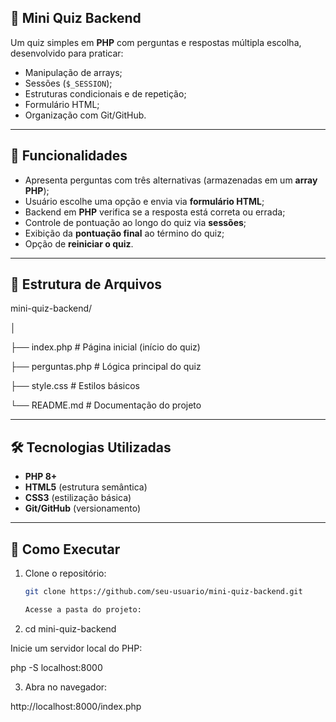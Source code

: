 ## 🎯 Mini Quiz Backend

Um quiz simples em **PHP** com perguntas e respostas múltipla escolha, desenvolvido para praticar:
- Manipulação de arrays;
- Sessões (`$_SESSION`);
- Estruturas condicionais e de repetição;
- Formulário HTML;
- Organização com Git/GitHub.

---

## 🚀 Funcionalidades
- Apresenta perguntas com três alternativas (armazenadas em um **array PHP**);
- Usuário escolhe uma opção e envia via **formulário HTML**;
- Backend em **PHP** verifica se a resposta está correta ou errada;
- Controle de pontuação ao longo do quiz via **sessões**;
- Exibição da **pontuação final** ao término do quiz;
- Opção de **reiniciar o quiz**.

---

## 📂 Estrutura de Arquivos

mini-quiz-backend/

│

├── index.php # Página inicial (início do quiz)

├── perguntas.php # Lógica principal do quiz

├── style.css # Estilos básicos

└── README.md # Documentação do projeto

---

## 🛠️ Tecnologias Utilizadas
- **PHP 8+**
- **HTML5** (estrutura semântica)
- **CSS3** (estilização básica)
- **Git/GitHub** (versionamento)

---

## 📖 Como Executar
1. Clone o repositório:
   ```bash
   git clone https://github.com/seu-usuario/mini-quiz-backend.git

   Acesse a pasta do projeto:

2. cd mini-quiz-backend


Inicie um servidor local do PHP:

php -S localhost:8000


3. Abra no navegador:

http://localhost:8000/index.php
